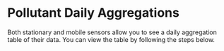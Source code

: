 # Pollutant Daily Aggregations

Both stationary and mobile sensors allow you to see a daily aggregation table of their data. You can view the table by following the steps below.
